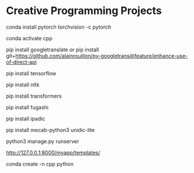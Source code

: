 # Creative Programming Projects

conda install pytorch torchvision -c pytorch

conda activate cpp

pip install googletranslate  or   pip install git+https://github.com/alainrouillon/py-googletrans@feature/enhance-use-of-direct-api

pip install tensorflow


pip install nltk

pip install transformers

pip install fugashi

pip install ipadic

pip install mecab-python3 unidic-lite

python3 manage.py runserver

http://127.0.0.1:8000/myapp/templates/ 






conda create -n cpp python
